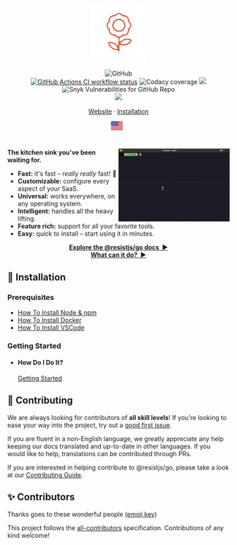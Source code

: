 <p align="center">
  <img
    width="128"
    src="https://raw.githubusercontent.com/resist-js/resist/master/resources/logo.png"
    alt="@resistjs/go - The kitchen sink you've been waiting for."
  />
</p>

<p align="center">
<img alt="GitHub" src="https://img.shields.io/github/license/resist-js/resist?style=flat-square">
<br/>
  <a href="https://github.com/resist-js/resist/actions"
    ><img
      src="https://img.shields.io/github/workflow/status/resist-js/resist/CI/master?label=CI&style=flat-square"
      alt="GitHub Actions CI workflow status"
  /></a>
  <img alt="Codacy coverage" src="https://img.shields.io/codacy/coverage/9d670d8cdbe243a5b722b5f9d644e406?style=flat-square">
  <a href="https://www.codacy.com/gh/resist-js/resist/dashboard?utm_source=github.com&amp;utm_medium=referral&amp;utm_content=resist-js/resist&amp;utm_campaign=Badge_Grade"><img src="https://app.codacy.com/project/badge/Grade/9d670d8cdbe243a5b722b5f9d644e406"/></a>
  <img alt="Snyk Vulnerabilities for GitHub Repo" src="https://img.shields.io/snyk/vulnerabilities/github/resist-js/resist?style=flat-square">
  <br />
  <a href="https://resistjs.dev/chat"
    ><img src="https://img.shields.io/badge/slack-@@resistjs/go-green.svg?logo=slack"></a>
</p>

<p align="center">
  <a href="https://resistjs.dev/">Website</a>
  ·
  <a href="#🚀-installation">Installation</a>
</p>

<p align="center">
  <a href="https://github.com/resist-js/resist/blob/master/README.md"
    ><img
      height="20"
      src="https://raw.githubusercontent.com/resist-js/resist/master/resources/flag-us.png"
      alt="English"
  /></a>
  &nbsp;
  <!--<a
    href="https://github.com/resist-js/resist/blob/master/docs/de-DE/guide/README.md"
    ><img
      height="20"
      src="https://raw.githubusercontent.com/resist-js/resist/master/resources/flag-de.png"
      alt="Deutsch"
  /></a>
  &nbsp;
  <a
    href="https://github.com/resist-js/resist/blob/master/docs/es-ES/guide/README.md"
    ><img
      height="20"
      src="https://raw.githubusercontent.com/resist-js/resist/master/resources/flag-es.png"
      alt="Español"
  /></a>
  &nbsp;
  <a
    href="https://github.com/resist-js/resist/blob/master/docs/fr-FR/guide/README.md"
    ><img
      height="20"
      src="https://raw.githubusercontent.com/resist-js/resist/master/resources/media/flag-fr.png"
      alt="Français"
  /></a>
  &nbsp;
  <a
    href="https://github.com/resist-js/resist/blob/master/docs/ja-JP/guide/README.md"
    ><img
      height="20"
      src="https://raw.githubusercontent.com/resist-js/resist/master/resources/flag-jp.png"
      alt="日本語"
  /></a>
  &nbsp;
    <a
    href="https://github.com/resist-js/resist/blob/master/docs/ko-KO/guide/README.md"
    ><img
      height="20"
      src="https://raw.githubusercontent.com/resist-js/resist/master/resources/flag-ko.png"
      alt="한국어"
  /></a>
  &nbsp;
  <a
    href="https://github.com/resist-js/resist/blob/master/docs/pt-BR/guide/README.md"
    ><img
      height="20"
      src="https://raw.githubusercontent.com/resist-js/resist/master/resources/flag-br.png"
      alt="Português do Brasil"
  /></a>
  &nbsp;
  <a
    href="https://github.com/resist-js/resist/blob/master/docs/ru-RU/guide/README.md"
    ><img
      height="20"
      src="https://raw.githubusercontent.com/resist-js/resist/master/resources/flag-ru.png"
      alt="Русский"
  /></a>
  &nbsp;
  <a
    href="https://github.com/resist-js/resist/blob/master/docs/vi-VN/guide/README.md"
    ><img
      height="20"
      src="https://raw.githubusercontent.com/resist-js/resist/master/resources/flag-vn.png"
      alt="Tiếng Việt"
  /></a>
  &nbsp;
  <a
    href="https://github.com/resist-js/resist/blob/master/docs/zh-CN/guide/README.md"
    ><img
      height="20"
      src="https://raw.githubusercontent.com/resist-js/resist/master/resources/flag-cn.png"
      alt="简体中文"
  /></a>
  &nbsp;
  <a
    href="https://github.com/resist-js/resist/blob/master/docs/zh-TW/guide/README.md"
    ><img
      height="20"
      src="https://raw.githubusercontent.com/resist-js/resist/master/resources/flag-tw.png"
      alt="繁體中文"
  /></a>-->
</p>

<h1></h1>

<img
  src="https://raw.githubusercontent.com/resist-js/resist/master/resources/demo.gif"
  alt="Getting Started with @resistjs/go"
  width="50%"
  align="right"
/>

**The kitchen sink you've been waiting for.**

- **Fast:** it's fast – _really really_ fast! 🚀
- **Customizable:** configure every aspect of your SaaS.
- **Universal:** works everywhere, on any operating system.
- **Intelligent:** handles all the heavy lifting.
- **Feature rich:** support for all your favorite tools.
- **Easy:** quick to install – start using it in minutes.

<p align="center">
<a href="https://resistjs.dev/docs"><strong>Explore the @resistjs/go docs&nbsp;&nbsp;▶</strong></a>
<br/>
<a href="https://resistjs.dev/"><strong>What can it do?&nbsp;&nbsp;▶</strong></a>
</p>

<a name="🚀-installation"></a>

## 🚀 Installation

### Prerequisites

- [How To Install Node & npm](https://nodejs.org/en/download/current/)
- [How To Install Docker](https://docs.docker.com/get-docker/)
- [How To Install VSCode](https://vscodium.com/#install)

### Getting Started

- #### How Do I Do It?

  [Getting Started](https://resistjs.dev/)

## 🤝 Contributing

We are always looking for contributors of **all skill levels**! If you're looking to ease your way into the project, try out a [good first issue](https://github.com/resist-js/resist/labels/🌱%20good%20first%20issue).

If you are fluent in a non-English language, we greatly appreciate any help keeping our docs translated and up-to-date in other languages. If you would like to help, translations can be contributed through PRs.

If you are interested in helping contribute to @resistjs/go, please take a look at our [Contributing Guide](https://github.com/resist-js/resist/blob/master/CONTRIBUTING.md).

## ✨ Contributors

Thanks goes to these wonderful people ([emoji key](https://allcontributors.org/docs/en/emoji-key))

<!-- ALL-CONTRIBUTORS-LIST:START - Do not remove or modify this section -->
<!-- ALL-CONTRIBUTORS-LIST:END -->

This project follows the [all-contributors](https://github.com/all-contributors/all-contributors) specification. Contributions of any kind welcome!
